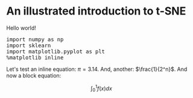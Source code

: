 # An illustrated introduction to t-SNE

Hello world!

<pre data-code-language="python"
     data-executable="true"
     data-type="programlisting">
import numpy as np
import sklearn
import matplotlib.pyplot as plt
%matplotlib inline
</pre>

Let's test an inline equation: <span class="math-tex" data-type="tex">$\pi=3.14$</span>. And, another: <span data-type="tex">$\frac{1}{2^n}$</span>.  And now a block equation:

<span class="math-tex" data-type="tex">$$\int_0^1 f(x)dx$$</span>
